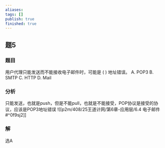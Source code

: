 ```yaml
---
aliases: 
tags: []
publish: true
finished: true
---
```

## 题5
### 题目
用户代理只能发送而不能接收电子邮件时，可能是 ( ) 地址错误。
A. POP3 B. SMTP C. HTTP D. Mail
### 分析
只能发送，也就是push，但是不能pull，也就是不能接受，POP协议是接受的协议，应该是POP3地址错误
![[p2m/408/25王道计网/第6章-应用层/6.4 电子邮件#^0f9sj2]]
### 解
选A 
